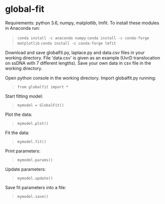 # global-fit

Requirements: python 3.6, numpy, matplotlib, lmfit. To install these modules in Anaconda run:
>`conda install -c anaconda numpy`
>`conda install -c conda-forge matplotlib`
>`conda install -c conda-forge lmfit`

Download and save globalfit.py, laplace.py and data.csv files in your working directory. File 'data.csv' is given as an example (UvrD translocation on ssDNA with 7 different lengths). Save your own data in csv file in the working directory.

Open python console in the working directory. Import globalfit.py running:
>`from globalfit import *`

Start fitting model:
>`mymodel = GlobalFit()`

Plot the data:
>`mymodel.plot()`

Fit the data:
>`mymodel.fit()`

Print parameters:
>`mymodel.params()`

Update parameters:
>`mymodel.update()`

Save fit parameters into a file:
>`mymodel.save()`
